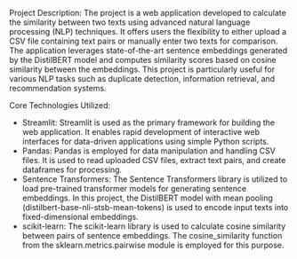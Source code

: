 Project Description: The project is a web application developed to calculate the similarity between two texts using advanced natural language processing (NLP) techniques. It offers users the flexibility to either upload a CSV file containing text pairs or manually enter two texts for comparison. The application leverages state-of-the-art sentence embeddings generated by the DistilBERT model and computes similarity scores based on cosine similarity between the embeddings. This project is particularly useful for various NLP tasks such as duplicate detection, information retrieval, and recommendation systems.

Core Technologies Utilized: 
-	Streamlit: Streamlit is used as the primary framework for building the web application. It enables rapid development of interactive web interfaces for data-driven applications using simple Python scripts.
-	Pandas: Pandas is employed for data manipulation and handling CSV files. It is used to read uploaded CSV files, extract text pairs, and create dataframes for processing.
-	Sentence Transformers: The Sentence Transformers library is utilized to load pre-trained transformer models for generating sentence embeddings. In this project, the DistilBERT model with mean pooling (distilbert-base-nli-stsb-mean-tokens) is used to encode input texts into fixed-dimensional embeddings.
-	scikit-learn: The scikit-learn library is used to calculate cosine similarity between pairs of sentence embeddings. The cosine_similarity function from the sklearn.metrics.pairwise module is employed for this purpose.
